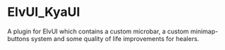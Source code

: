 # ElvUI_KyaUI
A plugin for ElvUI which contains a custom microbar, a custom minimap-buttons system and some quality of life improvements for healers.
